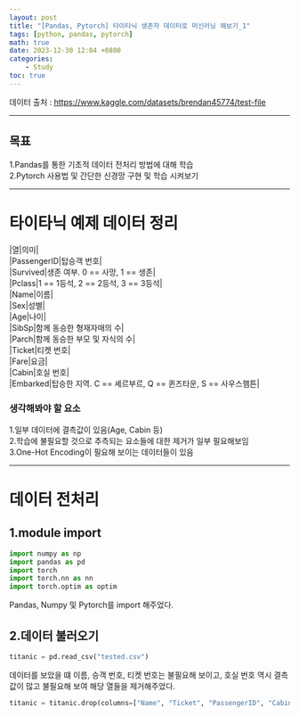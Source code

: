 ```yaml
---
layout: post
title: "[Pandas, Pytorch] 타이타닉 생존자 데이터로 머신러닝 해보기_1"
tags: [python, pandas, pytorch]
math: true
date: 2023-12-30 12:04 +0800
categories:
    - Study
toc: true
---
```

데이터 출처 : https://www.kaggle.com/datasets/brendan45774/test-file
* * *
## 목표
1.Pandas를 통한 기초적 데이터 전처리 방법에 대해 학습   
2.Pytorch 사용법 및 간단한 신경망 구현 및 학습 시켜보기   
* * *
# 타이타닉 예제 데이터 정리
|열|의미|   
|PassengerID|탑승객 번호|   
|Survived|생존 여부. 0 == 사망, 1 == 생존|   
|Pclass|1 == 1등석, 2 == 2등석, 3 == 3등석|   
|Name|이름|   
|Sex|성별|   
|Age|나이|   
|SibSp|함께 동승한 형재자매의 수|   
|Parch|함께 동승한 부모 및 자식의 수|   
|Ticket|티켓 번호|   
|Fare|요금|   
|Cabin|호실 번호|   
|Embarked|탑승한 지역. C == 셰르부르, Q == 퀸즈타운, S == 사우스햄튼|   
### 생각해봐야 할 요소
1.일부 데이터에 결측값이 있음(Age, Cabin 등)   
2.학습에 불필요할 것으로 추측되는 요소들에 대한 제거가 일부 필요해보임   
3.One-Hot Encoding이 필요해 보이는 데이터들이 있음   
* * *
# 데이터 전처리
## 1.module import
```python
import numpy as np
import pandas as pd
import torch
import torch.nn as nn
import torch.optim as optim
```
Pandas, Numpy 및 Pytorch를 import 해주었다.   
## 2.데이터 불러오기
```python
titanic = pd.read_csv("tested.csv")
```
데이터를 보았을 떄 이름, 승객 번호, 티켓 번호는 불필요해 보이고, 호실 번호 역시 결측값이 많고 불필요해 보여 해당 열들을 제거해주었다.
```python
titanic = titanic.drop(columns=["Name", "Ticket", "PassengerID", "Cabin"])
```
